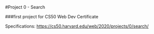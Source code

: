#Project 0 - Search

###first project for CS50 Web Dev Certificate

Specifications: https://cs50.harvard.edu/web/2020/projects/0/search/
